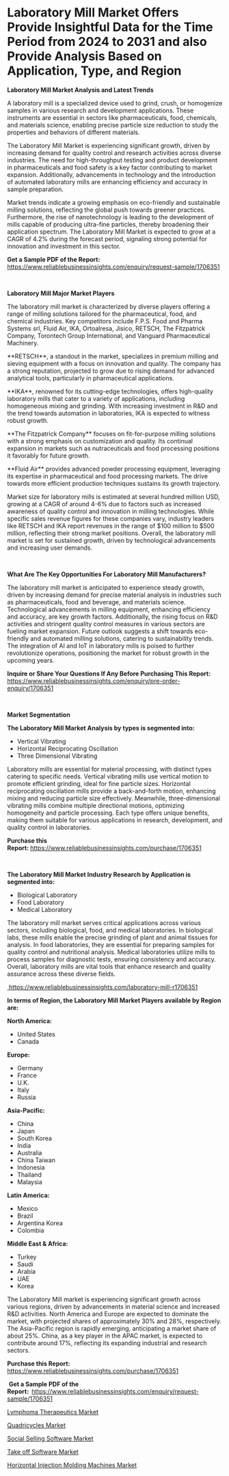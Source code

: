 <p><h1>Laboratory Mill Market Offers Provide Insightful Data for the Time Period from 2024 to 2031 and also Provide Analysis Based on Application, Type, and Region</h1></p><p><strong>Laboratory Mill Market Analysis and Latest Trends</strong></p>
<p><p>A laboratory mill is a specialized device used to grind, crush, or homogenize samples in various research and development applications. These instruments are essential in sectors like pharmaceuticals, food, chemicals, and materials science, enabling precise particle size reduction to study the properties and behaviors of different materials.</p><p>The Laboratory Mill Market is experiencing significant growth, driven by increasing demand for quality control and research activities across diverse industries. The need for high-throughput testing and product development in pharmaceuticals and food safety is a key factor contributing to market expansion. Additionally, advancements in technology and the introduction of automated laboratory mills are enhancing efficiency and accuracy in sample preparation.</p><p>Market trends indicate a growing emphasis on eco-friendly and sustainable milling solutions, reflecting the global push towards greener practices. Furthermore, the rise of nanotechnology is leading to the development of mills capable of producing ultra-fine particles, thereby broadening their application spectrum. The Laboratory Mill Market is expected to grow at a CAGR of 4.2% during the forecast period, signaling strong potential for innovation and investment in this sector.</p></p>
<p><strong>Get a Sample PDF of the Report:&nbsp;</strong> <a href="https://www.reliablebusinessinsights.com/enquiry/request-sample/1706351?utm_campaign=112&utm_medium=2&utm_source=Github&utm_content=ia&utm_term=21102024&utm_id=laboratory-mill">https://www.reliablebusinessinsights.com/enquiry/request-sample/1706351</a></p>
<p>&nbsp;</p>
<p><strong>Laboratory Mill Major Market Players</strong></p>
<p><p>The laboratory mill market is characterized by diverse players offering a range of milling solutions tailored for the pharmaceutical, food, and chemical industries. Key competitors include F.P.S. Food and Pharma Systems srl, Fluid Air, IKA, Ortoalresa, Jisico, RETSCH, The Fitzpatrick Company, Torontech Group International, and Vanguard Pharmaceutical Machinery.</p><p>**RETSCH**, a standout in the market, specializes in premium milling and sieving equipment with a focus on innovation and quality. The company has a strong reputation, projected to grow due to rising demand for advanced analytical tools, particularly in pharmaceutical applications.</p><p>**IKA**, renowned for its cutting-edge technologies, offers high-quality laboratory mills that cater to a variety of applications, including homogeneous mixing and grinding. With increasing investment in R&D and the trend towards automation in laboratories, IKA is expected to witness robust growth.</p><p>**The Fitzpatrick Company** focuses on fit-for-purpose milling solutions with a strong emphasis on customization and quality. Its continual expansion in markets such as nutraceuticals and food processing positions it favorably for future growth.</p><p>**Fluid Air** provides advanced powder processing equipment, leveraging its expertise in pharmaceutical and food processing markets. The drive towards more efficient production techniques sustains its growth trajectory.</p><p>Market size for laboratory mills is estimated at several hundred million USD, growing at a CAGR of around 4-6% due to factors such as increased awareness of quality control and innovation in milling technologies. While specific sales revenue figures for these companies vary, industry leaders like RETSCH and IKA report revenues in the range of $100 million to $500 million, reflecting their strong market positions. Overall, the laboratory mill market is set for sustained growth, driven by technological advancements and increasing user demands.</p></p>
<p>&nbsp;</p>
<p><strong>What Are The Key Opportunities For Laboratory Mill Manufacturers?</strong></p>
<p><p>The laboratory mill market is anticipated to experience steady growth, driven by increasing demand for precise material analysis in industries such as pharmaceuticals, food and beverage, and materials science. Technological advancements in milling equipment, enhancing efficiency and accuracy, are key growth factors. Additionally, the rising focus on R&D activities and stringent quality control measures in various sectors are fueling market expansion. Future outlook suggests a shift towards eco-friendly and automated milling solutions, catering to sustainability trends. The integration of AI and IoT in laboratory mills is poised to further revolutionize operations, positioning the market for robust growth in the upcoming years.</p></p>
<p><strong>Inquire or Share Your Questions If Any Before Purchasing This Report:</strong> <a href="https://www.reliablebusinessinsights.com/enquiry/pre-order-enquiry/1706351?utm_campaign=112&utm_medium=2&utm_source=Github&utm_content=ia&utm_term=21102024&utm_id=laboratory-mill">https://www.reliablebusinessinsights.com/enquiry/pre-order-enquiry/1706351</a></p>
<p>&nbsp;</p>
<p><strong>Market Segmentation</strong></p>
<p><strong>The Laboratory Mill Market Analysis by types is segmented into:</strong></p>
<p><ul><li>Vertical Vibrating</li><li>Horizontal Reciprocating Oscillation</li><li>Three Dimensional Vibrating</li></ul></p>
<p><p>Laboratory mills are essential for material processing, with distinct types catering to specific needs. Vertical vibrating mills use vertical motion to promote efficient grinding, ideal for fine particle sizes. Horizontal reciprocating oscillation mills provide a back-and-forth motion, enhancing mixing and reducing particle size effectively. Meanwhile, three-dimensional vibrating mills combine multiple directional motions, optimizing homogeneity and particle processing. Each type offers unique benefits, making them suitable for various applications in research, development, and quality control in laboratories.</p></p>
<p><strong>Purchase this Report:&nbsp;</strong><a href="https://www.reliablebusinessinsights.com/purchase/1706351?utm_campaign=112&utm_medium=2&utm_source=Github&utm_content=ia&utm_term=21102024&utm_id=laboratory-mill">https://www.reliablebusinessinsights.com/purchase/1706351</a></p>
<p>&nbsp;</p>
<p><strong>The Laboratory Mill Market Industry Research by Application is segmented into:</strong></p>
<p><ul><li>Biological Laboratory</li><li>Food Laboratory</li><li>Medical Laboratory</li></ul></p>
<p><p>The laboratory mill market serves critical applications across various sectors, including biological, food, and medical laboratories. In biological labs, these mills enable the precise grinding of plant and animal tissues for analysis. In food laboratories, they are essential for preparing samples for quality control and nutritional analysis. Medical laboratories utilize mills to process samples for diagnostic tests, ensuring consistency and accuracy. Overall, laboratory mills are vital tools that enhance research and quality assurance across these diverse fields.</p></p>
<p><a href="https://www.reliablebusinessinsights.com/laboratory-mill-r1706351?utm_campaign=112&utm_medium=2&utm_source=Github&utm_content=ia&utm_term=21102024&utm_id=laboratory-mill">&nbsp;https://www.reliablebusinessinsights.com/laboratory-mill-r1706351</a></p>
<p><strong>In terms of Region, the Laboratory Mill Market Players available by Region are:</strong></p>
<p>
    <p> <strong> North America: </strong>
        <ul>
            <li>United States</li>
            <li>Canada</li>
        </ul>
        </p> 
    <p> <strong> Europe: </strong>
        <ul>
            <li>Germany</li>
            <li>France</li>
            <li>U.K.</li>
            <li>Italy</li>
            <li>Russia</li>
        </ul>
        </p> 
    <p> <strong> Asia-Pacific: </strong>
        <ul>
            <li>China</li>
            <li>Japan</li>
            <li>South Korea</li>
            <li>India</li>
            <li>Australia</li>
            <li>China Taiwan</li>
            <li>Indonesia</li>
            <li>Thailand</li>
            <li>Malaysia</li>
        </ul>
        </p> 
    <p> <strong> Latin America: </strong>
        <ul>
            <li>Mexico</li>
            <li>Brazil</li>
            <li>Argentina Korea</li>
            <li>Colombia</li>
        </ul>
        </p> 
    <p> <strong> Middle East & Africa: </strong>
        <ul>
            <li>Turkey</li>
            <li>Saudi</li>
            <li>Arabia</li>
            <li>UAE</li>
            <li>Korea</li>
        </ul>
    </p>
    </p>
<p><p>The Laboratory Mill market is experiencing significant growth across various regions, driven by advancements in material science and increased R&D activities. North America and Europe are expected to dominate the market, with projected shares of approximately 30% and 28%, respectively. The Asia-Pacific region is rapidly emerging, anticipating a market share of about 25%. China, as a key player in the APAC market, is expected to contribute around 17%, reflecting its expanding industrial and research sectors.</p></p>
<p><strong>Purchase this Report: </strong><a href="https://www.reliablebusinessinsights.com/purchase/1706351?utm_campaign=112&utm_medium=2&utm_source=Github&utm_content=ia&utm_term=21102024&utm_id=laboratory-mill">https://www.reliablebusinessinsights.com/purchase/1706351</a></p>
<p>&nbsp;<strong>Get a Sample PDF of the Report:&nbsp;&nbsp;</strong><a href="https://www.reliablebusinessinsights.com/enquiry/request-sample/1706351?utm_campaign=112&utm_medium=2&utm_source=Github&utm_content=ia&utm_term=21102024&utm_id=laboratory-mill">https://www.reliablebusinessinsights.com/enquiry/request-sample/1706351</a></p>
<p><strong></strong></p>
<p><p><a href="https://github.com/haileebaz8dp/Market-Research-Report-List-1/blob/main/lymphoma-therapeutics-market.md?utm_campaign=112&utm_medium=2&utm_source=Github&utm_content=ia&utm_term=21102024&utm_id=laboratory-mill">Lymphoma Therapeutics Market</a></p><p><a href="https://issuu.com/reportprime-2/docs/quadricycles-market-size-2030.pptx_4f4f688d585586?utm_campaign=112&utm_medium=2&utm_source=Github&utm_content=ia&utm_term=21102024&utm_id=laboratory-mill">Quadricycles Market</a></p><p><a href="https://www.linkedin.com/pulse/social-selling-software-market-ecosystem-competitive-landscape-zwuoc?utm_campaign=112&utm_medium=2&utm_source=Github&utm_content=ia&utm_term=21102024&utm_id=laboratory-mill">Social Selling Software Market</a></p><p><a href="https://www.linkedin.com/pulse/take-off-software-market-velocity-91-cagr-trajectory-exvzc?utm_campaign=112&utm_medium=2&utm_source=Github&utm_content=ia&utm_term=21102024&utm_id=laboratory-mill">Take off Software Market</a></p><p><a href="https://issuu.com/reportprime-2/docs/horizontal-injection-molding-machin_675ed72984c7e8?utm_campaign=112&utm_medium=2&utm_source=Github&utm_content=ia&utm_term=21102024&utm_id=laboratory-mill">Horizontal Injection Molding Machines Market</a></p></p>